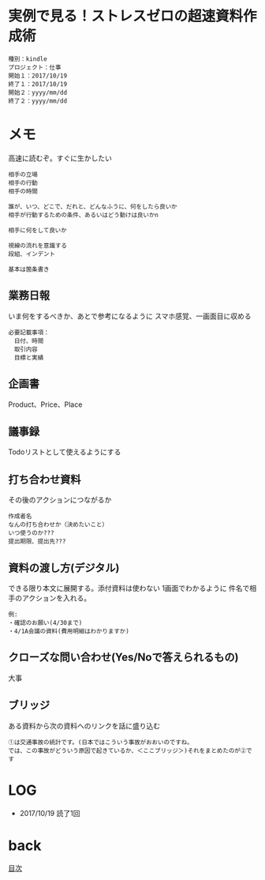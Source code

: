 # 実例で見る！ストレスゼロの超速資料作成術

    種別：kindle
    プロジェクト：仕事
    開始１：2017/10/19
    終了１：2017/10/19
    開始２：yyyy/mm/dd
    終了２：yyyy/mm/dd

# メモ
高速に読むぞ。すぐに生かしたい
```
相手の立場
相手の行動
相手の時間
```
  
```
誰が、いつ、どこで、だれと、どんなふうに、何をしたら良いか
相手が行動するための条件、あるいはどう動けは良いかn
```

```
相手に何をして良いか
```

```
視線の流れを意識する
段組、インデント
```

```
基本は箇条書き
```

## 業務日報
いま何をするべきか、あとで参考になるように
スマホ感覚、一画面目に収める

```
必要記載事項：
　日付、時間
　取引内容
　目標と実績
```
## 企画書
Product、Price、Place

## 議事録
Todoリストとして使えるようにする

## 打ち合わせ資料
その後のアクションにつながるか
```
作成者名
なんの打ち合わせか（決めたいこと）
いつ使うのか???
提出期限、提出先???
```
## 資料の渡し方(デジタル)
できる限り本文に展開する。添付資料は使わない
1画面でわかるように
件名で相手のアクションを入れる。

```
例:
・確認のお願い(4/30まで)
・4/1A会議の資料(費用明細はわかりますか)
```

## クローズな問い合わせ(Yes/Noで答えられるもの)
大事

## ブリッジ
ある資料から次の資料へのリンクを話に盛り込む
```
①は交通事故の統計です。(日本ではこういう事故がおおいのですね。
では、この事故がどういう原因で起きているか、＜ここブリッジ＞)それをまとめたのが②です
```

# LOG
- 2017/10/19 読了1回

# back
[目次](README.md)


